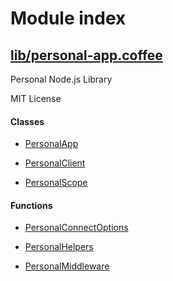 # Module index

## [lib/personal-app.coffee](./Lib:Personal-app)
  
Personal Node.js Library

MIT License

  
  
#### Classes
    
* [PersonalApp](Lib:Personal-app#PersonalApp)
    
* [PersonalClient](Lib:Personal-app#PersonalClient)
    
* [PersonalScope](Lib:Personal-app#PersonalScope)
    
  
  
#### Functions
    
* [PersonalConnectOptions](Lib:Personal-app#PersonalConnectOptions)
    
* [PersonalHelpers](Lib:Personal-app#PersonalHelpers)
    
* [PersonalMiddleware](Lib:Personal-app#PersonalMiddleware)
    
  

